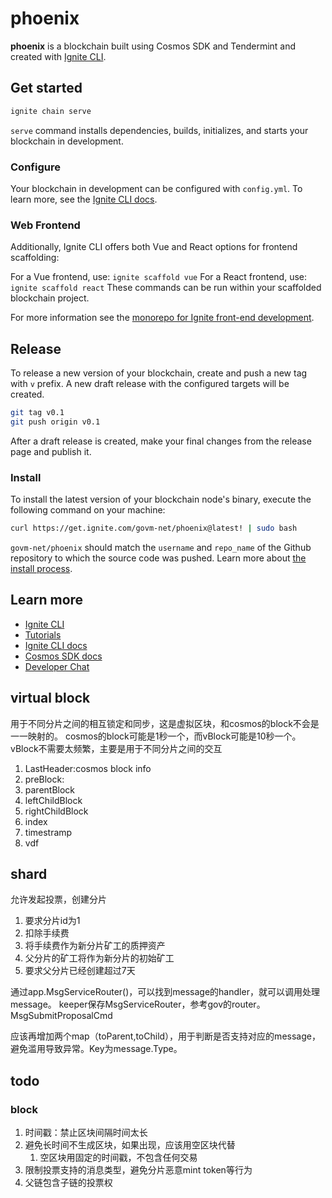 # phoenix

**phoenix** is a blockchain built using Cosmos SDK and Tendermint and created with [Ignite CLI](https://ignite.com/cli).

## Get started

```bash
ignite chain serve
```

`serve` command installs dependencies, builds, initializes, and starts your blockchain in development.

### Configure

Your blockchain in development can be configured with `config.yml`. To learn more, see the [Ignite CLI docs](https://docs.ignite.com).

### Web Frontend

Additionally, Ignite CLI offers both Vue and React options for frontend scaffolding:

For a Vue frontend, use: `ignite scaffold vue`
For a React frontend, use: `ignite scaffold react`
These commands can be run within your scaffolded blockchain project.

For more information see the [monorepo for Ignite front-end development](https://github.com/ignite/web).

## Release

To release a new version of your blockchain, create and push a new tag with `v` prefix. A new draft release with the configured targets will be created.

```bash
git tag v0.1
git push origin v0.1
```

After a draft release is created, make your final changes from the release page and publish it.

### Install

To install the latest version of your blockchain node's binary, execute the following command on your machine:

```bash
curl https://get.ignite.com/govm-net/phoenix@latest! | sudo bash
```

`govm-net/phoenix` should match the `username` and `repo_name` of the Github repository to which the source code was pushed. Learn more about [the install process](https://github.com/allinbits/starport-installer).

## Learn more

- [Ignite CLI](https://ignite.com/cli)
- [Tutorials](https://docs.ignite.com/guide)
- [Ignite CLI docs](https://docs.ignite.com)
- [Cosmos SDK docs](https://docs.cosmos.network)
- [Developer Chat](https://discord.gg/ignite)

## virtual block

用于不同分片之间的相互锁定和同步，这是虚拟区块，和cosmos的block不会是一一映射的。
cosmos的block可能是1秒一个，而vBlock可能是10秒一个。vBlock不需要太频繁，主要是用于不同分片之间的交互

1. LastHeader:cosmos block info
2. preBlock:
3. parentBlock
4. leftChildBlock
5. rightChildBlock
6. index
7. timestramp
8. vdf

## shard

允许发起投票，创建分片

1. 要求分片id为1
2. 扣除手续费
3. 将手续费作为新分片矿工的质押资产
4. 父分片的矿工将作为新分片的初始矿工
5. 要求父分片已经创建超过7天

通过app.MsgServiceRouter()，可以找到message的handler，就可以调用处理message。
keeper保存MsgServiceRouter，参考gov的router。MsgSubmitProposalCmd

应该再增加两个map（toParent,toChild），用于判断是否支持对应的message，避免滥用导致异常。Key为message.Type。

## todo

### block

1. 时间戳：禁止区块间隔时间太长
2. 避免长时间不生成区块，如果出现，应该用空区块代替
   1. 空区块用固定的时间戳，不包含任何交易
3. 限制投票支持的消息类型，避免分片恶意mint token等行为
4. 父链包含子链的投票权
